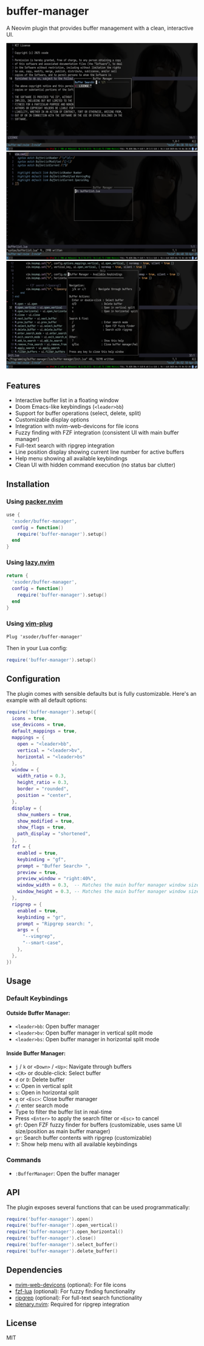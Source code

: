 # buffer-manager

A Neovim plugin that provides buffer management with a clean, interactive UI.

![Buffer Manager Screenshot](fzf.png)
![Buffer Manager Screenshot](base.png)
![Bugger Manager Screenshot](help.png)

## Features

- Interactive buffer list in a floating window
- Doom Emacs-like keybindings (`<leader>bb`)
- Support for buffer operations (select, delete, split)
- Customizable display options
- Integration with nvim-web-devicons for file icons
- Fuzzy finding with FZF integration (consistent UI with main buffer manager)
- Full-text search with ripgrep integration
- Line position display showing current line number for active buffers
- Help menu showing all available keybindings
- Clean UI with hidden command execution (no status bar clutter)

## Installation

### Using [packer.nvim](https://github.com/wbthomason/packer.nvim)

```lua
use {
  'xsoder/buffer-manager',
  config = function()
    require('buffer-manager').setup()
  end
}
```

### Using [lazy.nvim](https://github.com/folke/lazy.nvim)

```lua
return {
  'xsoder/buffer-manager',
  config = function()
    require('buffer-manager').setup()
  end
}
```

### Using [vim-plug](https://github.com/junegunn/vim-plug)

```vim
Plug 'xsoder/buffer-manager'
```

Then in your Lua config:

```lua
require('buffer-manager').setup()
```

## Configuration

The plugin comes with sensible defaults but is fully customizable. Here's an example with all default options:

```lua
require('buffer-manager').setup({
  icons = true,
  use_devicons = true,
  default_mappings = true,
  mappings = {
    open = "<leader>bb",
    vertical = "<leader>bv",
    horizontal = "<leader>bs"
  },
  window = {
    width_ratio = 0.3,
    height_ratio = 0.3,
    border = "rounded",
    position = "center",
  },
  display = {
    show_numbers = true,
    show_modified = true,
    show_flags = true,
    path_display = "shortened",
  },
  fzf = {
    enabled = true,
    keybinding = "gf",
    prompt = "Buffer Search> ",
    preview = true,
    preview_window = "right:40%",
    window_width = 0.3,  -- Matches the main buffer manager window size
    window_height = 0.3, -- Matches the main buffer manager window size
  },
  ripgrep = {
    enabled = true,
    keybinding = "gr",
    prompt = "Ripgrep search: ",
    args = {
      "--vimgrep",
      "--smart-case",
    },
  },
})
```

## Usage

### Default Keybindings

#### Outside Buffer Manager:

- `<leader>bb`: Open buffer manager
- `<leader>bv`: Open buffer manager in vertical split mode
- `<leader>bs`: Open buffer manager in horizontal split mode

#### Inside Buffer Manager:

- `j` / `k` or `<Down>` / `<Up>`: Navigate through buffers
- `<CR>` or double-click: Select buffer
- `d` or `D`: Delete buffer
- `v`: Open in vertical split
- `s`: Open in horizontal split
- `q` or `<Esc>`: Close buffer manager
- `/`: enter search mode
- Type to filter the buffer list in real-time
- Press `<Enter>` to apply the search filter or `<Esc>` to cancel
- `gf`: Open FZF fuzzy finder for buffers (customizable, uses same UI size/position as main buffer manager)
- `gr`: Search buffer contents with ripgrep (customizable)
- `?`: Show help menu with all available keybindings

### Commands

- `:BufferManager`: Open the buffer manager

## API

The plugin exposes several functions that can be used programmatically:

```lua
require('buffer-manager').open()
require('buffer-manager').open_vertical()
require('buffer-manager').open_horizontal()
require('buffer-manager').close()
require('buffer-manager').select_buffer()
require('buffer-manager').delete_buffer()
```

## Dependencies

- [nvim-web-devicons](https://github.com/nvim-tree/nvim-web-devicons) (optional): For file icons
- [fzf-lua](https://github.com/ibhagwan/fzf-lua) (optional): For fuzzy finding functionality
- [ripgrep](https://github.com/BurntSushi/ripgrep) (optional): For full-text search functionality
- [plenary.nvim](https://github.com/nvim-lua/plenary.nvim): Required for ripgrep integration

## License

MIT
